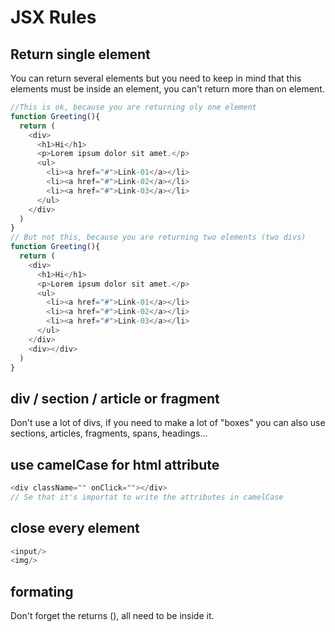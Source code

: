 # JSX Rules
## Return single element
You can return several elements but you need to keep in mind that this elements must be inside an element, you can't return more than on element.
```js
//This is ok, because you are returning oly one element
function Greeting(){
  return (
    <div>
      <h1>Hi</h1>
      <p>Lorem ipsum dolor sit amet.</p>
      <ul>
        <li><a href="#">Link-01</a></li>
        <li><a href="#">Link-02</a></li>
        <li><a href="#">Link-03</a></li>
      </ul>
    </div>
  )
}
// But not this, because you are returning two elements (two divs)
function Greeting(){
  return (
    <div>
      <h1>Hi</h1>
      <p>Lorem ipsum dolor sit amet.</p>
      <ul>
        <li><a href="#">Link-01</a></li>
        <li><a href="#">Link-02</a></li>
        <li><a href="#">Link-03</a></li>
      </ul>
    </div>
    <div></div>
  )
}
```
## div / section / article or fragment
Don't use a lot of divs, if you need to make a lot of "boxes" you can also use sections, articles, fragments, spans, headings...
## use camelCase for html attribute
```js
<div className="" onClick=""></div>
// Se that it's importat to write the attributes in camelCase
```
## close every element
```js
<input/>
<img/>
```
## formating
Don't forget the returns (), all need to be inside it.